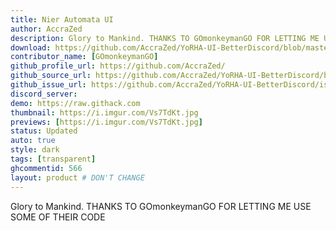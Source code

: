 ```yaml
---
title: Nier Automata UI
author: AccraZed
description: Glory to Mankind. THANKS TO GOmonkeymanGO FOR LETTING ME USE SOME OF THEIR CODE
download: https://github.com/AccraZed/YoRHA-UI-BetterDiscord/blob/master/NieR-Automata-UI-import.theme.css
contributor_name: [GOmonkeymanGO]
github_profile_url: https://github.com/AccraZed/
github_source_url: https://github.com/AccraZed/YoRHA-UI-BetterDiscord/blob/master/NieR-Automata-UI-import.theme.css
github_issue_url: https://github.com/AccraZed/YoRHA-UI-BetterDiscord/issues
discord_server:
demo: https://raw.githack.com
thumbnail: https://i.imgur.com/Vs7TdKt.jpg
previews: [https://i.imgur.com/Vs7TdKt.jpg]
status: Updated
auto: true
style: dark
tags: [transparent]
ghcommentid: 566 
layout: product # DON'T CHANGE
---
```

Glory to Mankind. THANKS TO GOmonkeymanGO FOR LETTING ME USE SOME OF THEIR CODE